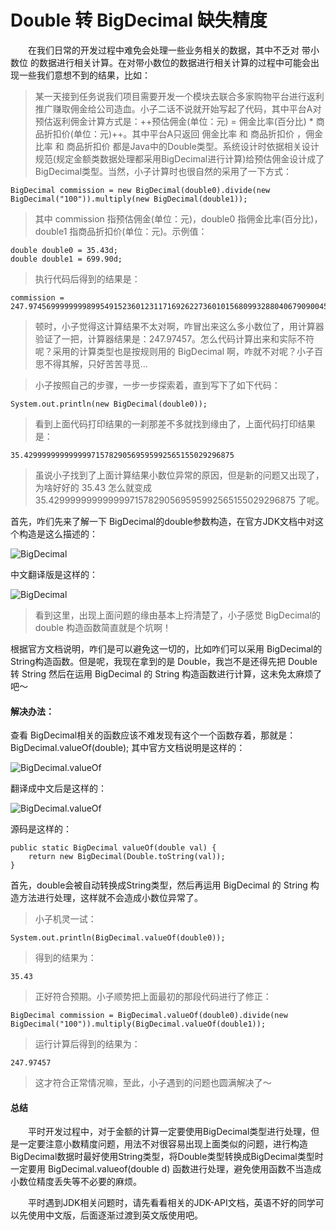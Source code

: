 # Double 转 BigDecimal 缺失精度



&emsp;&emsp;在我们日常的开发过程中难免会处理一些业务相关的数据，其中不乏对 带小数位 的数据进行相关计算。在对带小数位的数据进行相关计算的过程中可能会出现一些我们意想不到的结果，比如：<br/>

> 某一天接到任务说我们项目需要开发一个模块去联合多家购物平台进行返利推广赚取佣金给公司造血。小子二话不说就开始写起了代码，其中平台A对预估返利佣金计算方式是：++预估佣金(单位：元) = 佣金比率(百分比) * 商品折扣价(单位：元)++。其中平台A只返回 佣金比率 和 商品折扣价 ，佣金比率 和 商品折扣价 都是Java中的Double类型。系统设计时依据相关设计规范(规定金额类数据处理都采用BigDecimal进行计算)给预估佣金设计成了BigDecimal类型。当然，小子计算时也很自然的采用了一下方式：

```
BigDecimal commission = new BigDecimal(double0).divide(new BigDecimal("100")).multiply(new BigDecimal(double1));
```

> 其中 commission 指预估佣金(单位：元)，double0 指佣金比率(百分比)，double1 指商品折扣价(单位：元)。示例值：<br/>

```
double double0 = 35.43d; 
double double1 = 699.90d;
```

> 执行代码后得到的结果是：

```
commission = 247.974569999999989954915236012311716926227360101568099328804067909004515968263149261474609375
```

> 顿时，小子觉得这计算结果不太对啊，咋冒出来这么多小数位了，用计算器 验证了一把，计算器结果是：247.97457。怎么代码计算出来和实际不符呢？采用的计算类型也是按规则用的 BigDecimal 啊，咋就不对呢？小子百思不得其解，只好苦苦寻觅...

> 小子按照自己的步骤，一步一步探索着，直到写下了如下代码：

```
System.out.println(new BigDecimal(double0));
```

> 看到上面代码打印结果的一刹那差不多就找到缘由了，上面代码打印结果是：

```
35.42999999999999971578290569595992565155029296875
```

> 虽说小子找到了上面计算结果小数位异常的原因，但是新的问题又出现了，为啥好好的 35.43 怎么就变成 35.42999999999999971578290569595992565155029296875 了呢。

首先，咋们先来了解一下 BigDecimal的double参数构造，在官方JDK文档中对这个构造是这么描述的：

![BigDecimal](https://hyblogs.oss-cn-beijing.aliyuncs.com/hyblogs/2020-11-16-27_1605539623697.png)

中文翻译版是这样的：

![BigDecimal](https://hyblogs.oss-cn-beijing.aliyuncs.com/hyblogs/2020-11-16-27_1605539623697.png)

> 看到这里，出现上面问题的缘由基本上捋清楚了，小子感觉 BigDecimal的double 构造函数简直就是个坑啊！

根据官方文档说明，咋们是可以避免这一切的，比如咋们可以采用 BigDecimal的String构造函数。但是呢，我现在拿到的是 Double，我岂不是还得先把 Double 转 String 然后在运用 BigDecimal 的 String 构造函数进行计算，这未免太麻烦了吧～

#### 解决办法：

查看 BigDecimal相关的函数应该不难发现有这个一个函数存着，那就是：BigDecimal.valueOf(double);
其中官方文档说明是这样的：

![BigDecimal.valueOf](https://hyblogs.oss-cn-beijing.aliyuncs.com/hyblogs/2020-11-16-37_1605539631017.png)

翻译成中文后是这样的：

![BigDecimal.valueOf](https://hyblogs.oss-cn-beijing.aliyuncs.com/hyblogs/2020-11-16-25_1605539621230.png)

源码是这样的：

```
public static BigDecimal valueOf(double val) {
    return new BigDecimal(Double.toString(val));
}
```

首先，double会被自动转换成String类型，然后再运用 BigDecimal 的 String 构造方法进行处理，这样就不会造成小数位异常了。

> 小子机灵一试：

```
System.out.println(BigDecimal.valueOf(double0));
```

> 得到的结果为：

```
35.43
```

> 正好符合预期。小子顺势把上面最初的那段代码进行了修正：

```
BigDecimal commission = BigDecimal.valueOf(double0).divide(new BigDecimal("100")).multiply(BigDecimal.valueOf(double1));
```

> 运行计算后得到的结果为：

```
247.97457
```

> 这才符合正常情况嘛，至此，小子遇到的问题也圆满解决了～

#### 总结

&emsp;&emsp;平时开发过程中，对于金额的计算一定要使用BigDecimal类型进行处理，但是一定要注意小数精度问题，用法不对很容易出现上面类似的问题，进行构造BigDecimal数据时最好使用String类型，将Double类型转换成BigDecimal类型时一定要用 BigDecimal.valueof(double d) 函数进行处理，避免使用函数不当造成小数位精度丢失等不必要的麻烦。

&emsp;&emsp;平时遇到JDK相关问题时，请先看看相关的JDK-API文档，英语不好的同学可以先使用中文版，后面逐渐过渡到英文版使用吧。
